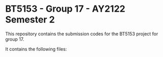 # BT5153 - Group 17 - AY2122 Semester 2
This repository contains the submission codes for the BT5153 project for group 17.

It contains the following files:

